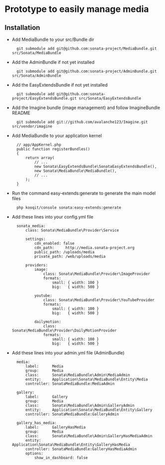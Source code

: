 # Prototype to easily manage media

## Installation

* Add MediaBundle to your src/Bundle dir

        git submodule add git@github.com:sonata-project/MediaBundle.git src/Sonata/MediaBundle


* Add the AdminBundle if not yet installed

        git submodule add git@github.com:sonata-project/AdminBundle.git src/Sonata/AdminBundle

* Add the EasyExtendsBundle if not yet installed

        git submodule add git@github.com:sonata-project/EasyExtendsBundle.git src/Sonata/EasyExtendsBundle

* Add the Imagine bundle (image management) and follow ImagineBundle README

        git submodule add git://github.com/avalanche123/Imagine.git src/vendor/imagine

* Add MediaBundle to your application kernel

        // app/AppKernel.php
        public function registerBundles()
        {
            return array(
                // ...
                new Sonata\EasyExtendsBundle\SonataEasyExtendsBundle(),
                new Sonata\MediaBundle\MediaBundle(),
                // ...
            );
        }

* Run the command easy-extends:generate to generate the main model files

        php kooqit/console sonata:easy-extends:generate

* Add these lines into your config.yml file


        sonata_media:
            class: Sonata\MediaBundle\Provider\Service

            settings:
                cdn_enabled: false
                cdn_path:     http://media.sonata-project.org
                public_path: /uploads/media
                private_path: /web/uploads/media

            providers:
                image:
                    class: Sonata\MediaBundle\Provider\ImageProvider
                    formats:
                        small: { width: 100 }
                        big:   { width: 500 }

                youtube:
                    class: Sonata\MediaBundle\Provider\YouTubeProvider
                    formats:
                        small: { width: 100 }
                        big:   { width: 500 }

                dailymotion:
                    class: Sonata\MediaBundle\Provider\DailyMotionProvider
                    formats:
                        small: { width: 100 }
                        big:   { width: 500 }

* Add these lines into your admin.yml file (AdminBundle)

        media:
            label:      Media
            group:      Media
            class:      Sonata\MediaBundle\Admin\MediaAdmin
            entity:     Application\Sonata\MediaBundle\Entity\Media
            controller: SonataMediaBundle:MediaAdmin

        gallery:
            label:      Gallery
            group:      Media
            class:      Sonata\MediaBundle\Admin\GalleryAdmin
            entity:     Application\Sonata\MediaBundle\Entity\Gallery
            controller: SonataMediaBundle:GalleryAdmin

        gallery_has_media:
            label:      GalleryHasMedia
            group:      Media
            class:      Sonata\MediaBundle\Admin\GalleryHasMediaAdmin
            entity:     Application\Sonata\MediaBundle\Entity\GalleryHasMedia
            controller: SonataMediaBundle:GalleryHasMediaAdmin
            options:
                show_in_dashboard: false
